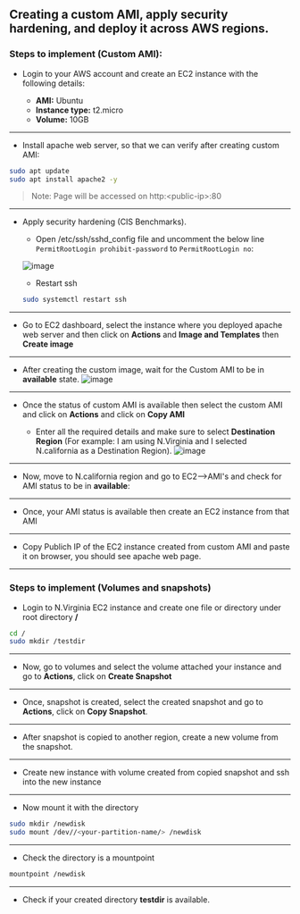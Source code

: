 ## Creating a custom AMI, apply security hardening, and deploy it across AWS regions. 

### Steps to implement (Custom AMI):

- Login to your AWS account and create an EC2 instance with the following details:
  
  - **AMI:** Ubuntu
  - **Instance type:** t2.micro
  - **Volume:** 10GB
---
- Install apache web server, so that we can verify after creating custom AMI:
```bash
sudo apt update
sudo apt install apache2 -y
```
> Note: Page will be accessed on http:\<public-ip\>:80
---
- Apply security hardening (CIS Benchmarks).
  - Open /etc/ssh/sshd_config file and uncomment the below line ```PermitRootLogin prohibit-password``` to ```PermitRootLogin no```:
    
  ![image](https://github.com/user-attachments/assets/5a6b7046-295c-440c-860d-04fcc851f196)

  - Restart ssh
  ```bash
  sudo systemctl restart ssh
  ``` 
---
- Go to EC2 dashboard, select the instance where you deployed apache web server and then click on **Actions** and **Image and Templates** then **Create image**
---
- After creating the custom image, wait for the Custom AMI to be in **available** state.
![image](https://github.com/user-attachments/assets/9b982b25-9503-4d28-9243-b7a803f414a0)
---
- Once the status of custom AMI is available then select the custom AMI and click on **Actions** and click on **Copy AMI**
  
  - Enter all the required details and make sure to select **Destination Region** (For example: I am using N.Virginia and I selected N.california as a Destination Region).
  ![image](https://github.com/user-attachments/assets/db4c88f1-af2c-4bd0-8c01-d9170bad7a04)
---
- Now, move to N.california region and go to EC2-->AMI's and check for AMI status to be in **available**:
---
- Once, your AMI status is available then create an EC2 instance from that AMI
---
- Copy Publich IP of the EC2 instance created from custom AMI and paste it on browser, you should see apache web page.
---
  
### Steps to implement (Volumes and snapshots)
- Login to N.Virginia EC2 instance and create one file or directory under root directory **/**
```bash
cd /
sudo mkdir /testdir
```
---
- Now, go to volumes and select the volume attached your instance and go to **Actions**, click on **Create Snapshot**
---
- Once, snapshot is created, select the created snapshot and go to **Actions**, click on **Copy Snapshot**.
---
- After snapshot is copied to another region, create a new volume from the snapshot.
---
- Create new instance with volume created from copied snapshot and ssh into the new instance
---
- Now mount it with the directory
```bash
sudo mkdir /newdisk
sudo mount /dev//<your-partition-name/> /newdisk
```
---
- Check the directory is a mountpoint
```bash
mountpoint /newdisk
```
---
- Check if your created directory **testdir** is available.
